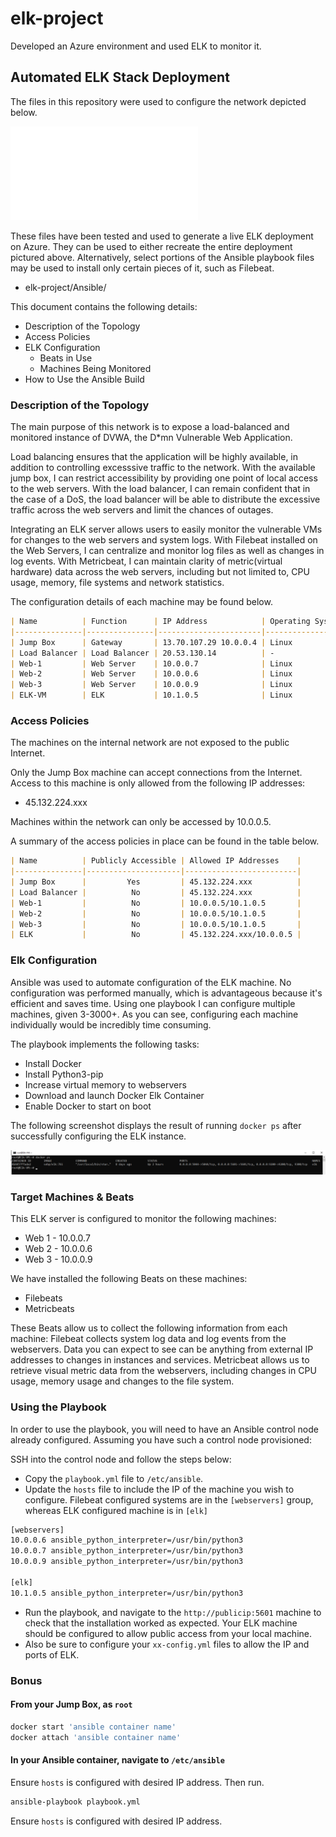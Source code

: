 # elk-project
Developed an Azure environment and used ELK to monitor it.

## Automated ELK Stack Deployment

The files in this repository were used to configure the network depicted below.

![Network Diagram](Diagrams/Project1AzureDiagram.pdf)

These files have been tested and used to generate a live ELK deployment on Azure. They can be used to either recreate the entire deployment pictured above. Alternatively, select portions of the Ansible playbook files may be used to install only certain pieces of it, such as Filebeat.

  -  elk-project/Ansible/

This document contains the following details:
- Description of the Topology
- Access Policies
- ELK Configuration
  - Beats in Use
  - Machines Being Monitored
- How to Use the Ansible Build


### Description of the Topology

The main purpose of this network is to expose a load-balanced and monitored instance of DVWA, the D*mn Vulnerable Web Application.

Load balancing ensures that the application will be highly available, in addition to controlling excesssive traffic to the network. With the available jump box, I can restrict accessibility by providing one point of local access to the web servers. With the load balancer, I can remain confident that in the case of a DoS, the load balancer will be able to distribute the excessive traffic across the web servers and limit the chances of outages.

Integrating an ELK server allows users to easily monitor the vulnerable VMs for changes to the web servers and system logs.
With Filebeat installed on the Web Servers, I can centralize and monitor log files as well as changes in log events. With Metricbeat, I can maintain clarity of metric(virtual hardware) data across the web servers, including but not limited to, CPU usage, memory, file systems and network statistics.

The configuration details of each machine may be found below.

```markdown
| Name          | Function      | IP Address            | Operating System |
|---------------|---------------|-----------------------|------------------|
| Jump Box      | Gateway       | 13.70.107.29 10.0.0.4 | Linux            |
| Load Balancer | Load Balancer | 20.53.130.14          | -                |
| Web-1         | Web Server    | 10.0.0.7              | Linux            |
| Web-2         | Web Server    | 10.0.0.6              | Linux            |
| Web-3         | Web Server    | 10.0.0.9              | Linux            |
| ELK-VM        | ELK           | 10.1.0.5              | Linux            |
```

### Access Policies

The machines on the internal network are not exposed to the public Internet. 

Only the Jump Box machine can accept connections from the Internet. Access to this machine is only allowed from the following IP addresses:

- 45.132.224.xxx

Machines within the network can only be accessed by 10.0.0.5.

A summary of the access policies in place can be found in the table below.

```markdown
| Name          | Publicly Accessible | Allowed IP Addresses    |
|---------------|---------------------|-------------------------|
| Jump Box      |         Yes         | 45.132.224.xxx          |
| Load Balancer |          No         | 45.132.224.xxx          |
| Web-1         |          No         | 10.0.0.5/10.1.0.5       |
| Web-2         |          No         | 10.0.0.5/10.1.0.5       |
| Web-3         |          No         | 10.0.0.5/10.1.0.5       |
| ELK           |          No         | 45.132.224.xxx/10.0.0.5 |
```

### Elk Configuration

Ansible was used to automate configuration of the ELK machine. No configuration was performed manually, which is advantageous because it's efficient and saves time. Using one playbook I can configure multiple machines, given 3-3000+. As you can see, configuring each machine individually would be incredibly time consuming.

The playbook implements the following tasks:
- Install Docker
- Install Python3-pip
- Increase virtual memory to webservers
- Download and launch Docker Elk Container
- Enable Docker to start on boot

The following screenshot displays the result of running `docker ps` after successfully configuring the ELK instance.

![Docker ps Output on ELK](Images/elk-docker-ps.png)

### Target Machines & Beats
This ELK server is configured to monitor the following machines:
- Web 1 - 10.0.0.7
- Web 2 - 10.0.0.6
- Web 3 - 10.0.0.9

We have installed the following Beats on these machines:
- Filebeats
- Metricbeats

These Beats allow us to collect the following information from each machine:
Filebeat collects system log data and log events from the webservers. Data you can expect to see can be anything from external IP addresses to changes in instances and services.
Metricbeat allows us to retrieve visual metric data from the webservers, including changes in CPU usage, memory usage and changes to the file system.

### Using the Playbook
In order to use the playbook, you will need to have an Ansible control node already configured. Assuming you have such a control node provisioned: 

SSH into the control node and follow the steps below:
- Copy the `playbook.yml` file to `/etc/ansible`.
- Update the `hosts` file to include the IP of the machine you wish to configure. Filebeat configured systems are in the `[webservers]` group, whereas ELK configured machine is in `[elk]`
```bash
[webservers]
10.0.0.6 ansible_python_interpreter=/usr/bin/python3
10.0.0.7 ansible_python_interpreter=/usr/bin/python3
10.0.0.9 ansible_python_interpreter=/usr/bin/python3

[elk]
10.1.0.5 ansible_python_interpreter=/usr/bin/python3 
```
- Run the playbook, and navigate to the `http://publicip:5601` machine to check that the installation worked as expected. Your ELK machine should be configured to allow public access from your local machine.
- Also be sure to configure your `xx-config.yml` files to allow the IP and ports of ELK.

### **Bonus**

#### From your Jump Box, as `root`
```bash
docker start 'ansible container name'
docker attach 'ansible container name'
```
#### In your Ansible container, navigate to `/etc/ansible`

Ensure `hosts` is configured with desired IP address. Then run.
```bash
ansible-playbook playbook.yml
```
Ensure `hosts` is configured with desired IP address.
